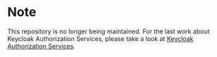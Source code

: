 # Note

This repository is no longer being maintained. For the last work about Keycloak Authorization Services, please take a look at [Keycloak Authorization Services](https://github.com/pedroigor/keycloak/blob/KEYCLOAK-2753/authz/README.md).